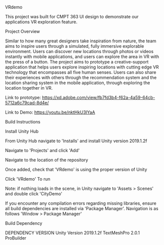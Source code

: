 VRdemo


This project was built for CMPT 363 UI design to demonstrate our applications VR exploration feature.

Project Overview


Similar to how many great designers take inspiration from nature, the team aims to inspire users through a simulated, fully immersive explorable environment. Users can discover new locations through photos or videos instantly with mobile applications, and users can explore the area in VR with the press of a button. The project aims to prototype a creative-support application that helps users explore inspiring locations with cutting edge VR technology that encompasses all five human senses. Users can also share their experiences with others through the recommendation system and the location sharing system in the mobile application, through exploring the location together in VR.

Link to prototype: https://xd.adobe.com/view/fb7fd3b4-f62a-4a59-64cb-5712a6c79cad-8d4e/


Link to Demo: https://youtu.be/nktHkU3IYaA

Build Instructions


Install Unity Hub

From Unity Hub navigate to 'Installs' and install Unity version 2019.1.2f

Navigate to 'Projects' and click 'Add'

Navigate to the location of the repository

Once added, check that 'VRdemo' is using the proper version of Unity

Click 'VRdemo' To run

Note: if nothing loads in the scene, in Unity navigate to 'Assets > Scenes' and double click 'CityDemo'

If you encounter any compilation errors regarding missing libraries, ensure all build dependencies are installed via 'Package Manager'. Navigation is as follows 'Window > Package Manager'

Build Dependency


DEPENDENCY	VERSION
Unity Version	2019.1.2f
TextMeshPro	2.0.1
ProBuilder
